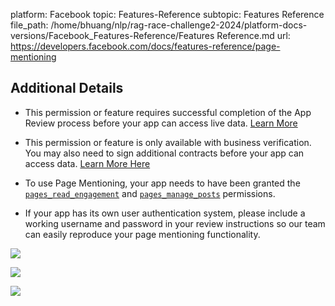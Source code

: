 platform: Facebook
topic: Features-Reference
subtopic: Features Reference
file_path: /home/bhuang/nlp/rag-race-challenge2-2024/platform-docs-versions/Facebook_Features-Reference/Features Reference.md
url: https://developers.facebook.com/docs/features-reference/page-mentioning


## Additional Details

* This permission or feature requires successful completion of the App Review process before your app can access live data. [Learn More](https://developers.facebook.com/docs/app-review)
    
* This permission or feature is only available with business verification. You may also need to sign additional contracts before your app can access data. [Learn More Here](https://developers.facebook.com/docs/development/release/business-verification)
    
* To use Page Mentioning, your app needs to have been granted the [`pages_read_engagement`](https://developers.facebook.com/docs/permissions/reference/pages_read_engagement) and [`pages_manage_posts`](https://developers.facebook.com/docs/permissions/reference/pages_manage_posts) permissions.
    
* If your app has its own user authentication system, please include a working username and password in your review instructions so our team can easily reproduce your page mentioning functionality.
    

![](https://www.facebook.com/tr?id=675141479195042&ev=PageView&noscript=1)

![](https://www.facebook.com/tr?id=574561515946252&ev=PageView&noscript=1)

![](https://www.facebook.com/tr?id=1754628768090156&ev=PageView&noscript=1)